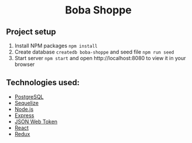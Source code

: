 <div align="center">
  <h1>Boba Shoppe</h1>
 </div>

 ## Project setup
 1. Install NPM packages `npm install`
 2. Create database `createdb boba-shoppe` and seed file `npm run seed`
 3. Start server `npm start` and open http://localhost:8080 to view it in your browser

 ## Technologies used:
 - [PostgreSQL](https://www.postgresql.org)
 - [Sequelize](https://sequelize.org)
 - [Node.js](https://nodejs.org/en/)
 - [Express](https://expressjs.com)
 - [JSON Web Token](https://jwt.io)
 - [React](https://reactjs.org)
 - [Redux](https://redux.js.org)
